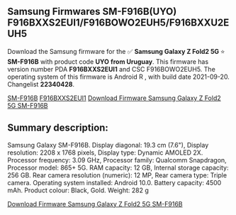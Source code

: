 <h2>Samsung Firmwares SM-F916B(UYO) F916BXXS2EUI1/F916BOWO2EUH5/F916BXXU2EUH5</h2>
Download the Samsung firmware for the ✅ <strong>Samsung Galaxy Z Fold2 5G </strong> ⭐ <strong>SM-F916B</strong> with product code <strong>UYO</strong> <strong> from Uruguay</strong>. This firmware has version number PDA <strong>F916BXXS2EUI1</strong> and CSC F916BOWO2EUH5. The operating system of this firmware is Android R , with build date 2021-09-20. Changelist <strong>22340428</strong>.


[SM-F916B](https://samfirm.shop/samsung/model/SM-F916B)
[F916BXXS2EUI1](https://samfirm.shop/samsung/pda/F916BXXS2EUI1)
[Download Firmware Samsung Galaxy Z Fold2 5G SM-F916B](https://samfirm.shop/samsung/firmware/458238)
<h2>Summary description:</h2>
<p>Samsung Galaxy SM-F916B. Display diagonal: 19.3 cm (7.6"), Display resolution: 2208 x 1768 pixels, Display type: Dynamic AMOLED 2X. Processor frequency: 3.09 GHz, Processor family: Qualcomm Snapdragon, Processor model: 865+ 5G. RAM capacity: 12 GB, Internal storage capacity: 256 GB. Rear camera resolution (numeric): 12 MP, Rear camera type: Triple camera. Operating system installed: Android 10.0. Battery capacity: 4500 mAh. Product colour: Black, Gold. Weight: 282 g</p>


[Download Firmware Samsung Galaxy Z Fold2 5G SM-F916B](https://samfirm.shop/samsung/firmware/458238)
